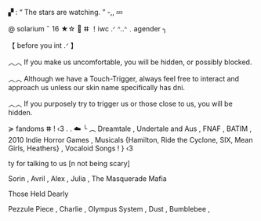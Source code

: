 ▞ : “ The stars are watching. ”  -,, 💤

@ solarium ˶ 16 ★☆
💫 ⵌ ！iwc .ᐟ ᐢ..ᐢ﹒agender ╮ 

【 before you int .ᐟ 】

︿︿ If you make us uncomfortable, you will be hidden, or possibly blocked.

︿︿ Although we have a Touch-Trigger, always feel free to interact and approach us unless our skin name specifically has dni. 

︿︿ If you purposely try to trigger us or those close to us, you will be hidden.

≽ fandoms ⵌ ! ‹3 . . ☁️
╰ ︵ Dreamtale  ,  Undertale and Aus  ,  FNAF , BATIM , 2010 Indie Horror Games ,  Musicals {Hamilton, Ride the Cyclone, SIX, Mean Girls, Heathers}  ,  Vocaloid Songs  ! } ‹3



ty for talking to us [n not being scary]

Sorin  ,  Avril  ,  Alex  ,  Julia  ,  The Masquerade Mafia


Those Held Dearly

Pezzule Piece  ,  Charlie  ,  Olympus System ,  Dust  ,  Bumblebee  ,  
